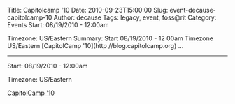 Title: Capitolcamp '10
Date: 2010-09-23T15:00:00
Slug: event-decause-capitolcamp-10
Author: decause
Tags: legacy, event, foss@rit
Category: Events
Start: 08/19/2010 - 12:00am

Timezone: US/Eastern
Summary: Start  08/19/2010 - 12 00am  Timezone  US/Eastern  [CapitolCamp '10](http //blog.capitolcamp.org)   ... 

---
Start: 08/19/2010 - 12:00am

Timezone: US/Eastern

[CapitolCamp '10](http://blog.capitolcamp.org)

